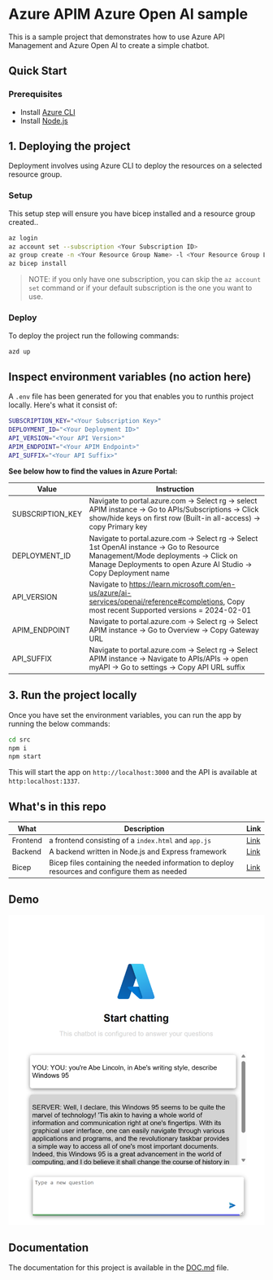 # Azure APIM Azure Open AI sample

This is a sample project that demonstrates how to use Azure API Management and Azure Open AI to create a simple chatbot.

## Quick Start

### Prerequisites

- Install [Azure CLI](https://docs.microsoft.com/en-us/cli/azure/install-azure-cli)
- Install [Node.js](https://nodejs.org/en/download/)

## 1. Deploying the project

Deployment involves using Azure CLI to deploy the resources on a selected resource group.

### Setup

This setup step will ensure you have bicep installed and a resource group created..

```bash
az login
az account set --subscription <Your Subscription ID>
az group create -n <Your Resource Group Name> -l <Your Resource Group Location>
az bicep install
```

> NOTE: if you only have one subscription, you can skip the `az account set` command or if your default subscription is the one you want to use.

### Deploy

To deploy the project run the following commands:

```bash
azd up
```

## Inspect environment variables (no action here)

A `.env` file has been generated for you that enables you to runthis project locally. Here's what it consist of:

```bash
SUBSCRIPTION_KEY="<Your Subscription Key>"
DEPLOYMENT_ID="<Your Deployment ID>"
API_VERSION="<Your API Version>"
APIM_ENDPOINT="<Your APIM Endpoint>"
API_SUFFIX="<Your API Suffix>"
```

**See below how to find the values in Azure Portal:**

    
|Value  |Instruction  |
|---------|---------|
|SUBSCRIPTION_KEY     | Navigate to portal.azure.com -> Select rg -> select APIM instance -> Go to APIs/Subscriptions -> Click show/hide keys on first row (Built-in all-access) -> copy Primary key        |
| DEPLOYMENT_ID | Navigate to portal.azure.com -> Select rg -> Select 1st OpenAI instance -> Go to Resource Management/Mode deployments -> Click on Manage Deployments to open Azure AI Studio -> Copy Deployment name |
| API_VERSION | Navigate to <https://learn.microsoft.com/en-us/azure/ai-services/openai/reference#completions>, Copy most recent Supported versions = 2024-02-01 |
| APIM_ENDPOINT | Navigate to portal.azure.com -> Select rg -> Select APIM instance -> Go to Overview -> Copy Gateway URL |
| API_SUFFIX | Navigate to portal.azure.com -> Select rg -> Select APIM instance -> Navigate to APIs/APIs -> open myAPI -> Go to settings -> Copy API URL suffix |

## 3. Run the project locally

Once you have set the environment variables, you can run the app by running the below commands:

```bash
cd src
npm i
npm start
```

This will start the app on `http://localhost:3000` and the API is available at `http:localhost:1337`.

## What's in this repo

|What  |Description  | Link |
|---------|---------|--|
|Frontend     | a frontend consisting of a `index.html` and `app.js` | [Link](./src/web/)        |
|Backend     | A backend written in Node.js and Express framework | [Link](./src/api/)        |
|Bicep     | Bicep files containing the needed information to deploy resources and configure them as needed        | [Link](./main.bicep) |

## Demo

![App running](./apim.png)

## Documentation

The documentation for this project is available in the [DOC.md](./DOC.md) file.
